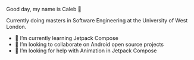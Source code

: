 Good day, my name is Caleb 👋

Currently doing masters in Software Engineering
at the University of West London.


- 🌱 I’m currently learning Jetpack Compose
- 👯 I’m looking to collaborate on Android open source projects
- 🤔 I’m looking for help with Animation in Jetpack Compose
